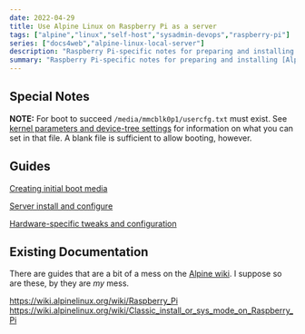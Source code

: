 ```yaml
---
date: 2022-04-29
title: Use Alpine Linux on Raspberry Pi as a server
tags: ["alpine","linux","self-host","sysadmin-devops","raspberry-pi"]
series: ["docs4web","alpine-linux-local-server"]
description: "Raspberry Pi-specific notes for preparing and installing Alpine Linux"
summary: "Raspberry Pi-specific notes for preparing and installing [Alpine Linux](https://alpinelinux.org)"
---
```


## Special Notes

**NOTE:** For boot to succeed `/media/mmcblk0p1/usercfg.txt` must exist. See [kernel parameters and device-tree settings](../kernel-and-hardware-notes/guides-for-setting-kernel-parameters.md#raspberry-pi) for information on what you can set in that file. A blank file is sufficient to allow booting, however.

## Guides

[Creating initial boot media](creating-initial-boot-media/_index.md)

[Server install and configure](../server-install-config/_index.md)

[Hardware-specific tweaks and configuration](../kernel-and-hardware-notes/hardware-specific-tweaks-configs.md)

## Existing Documentation

There are guides that are a bit of a mess on the [Alpine wiki](https://wiki.alpinelinux.org/wiki/Main_Page). I suppose so are these, by they are _my_ mess.

<https://wiki.alpinelinux.org/wiki/Raspberry_Pi>  
<https://wiki.alpinelinux.org/wiki/Classic_install_or_sys_mode_on_Raspberry_Pi>
